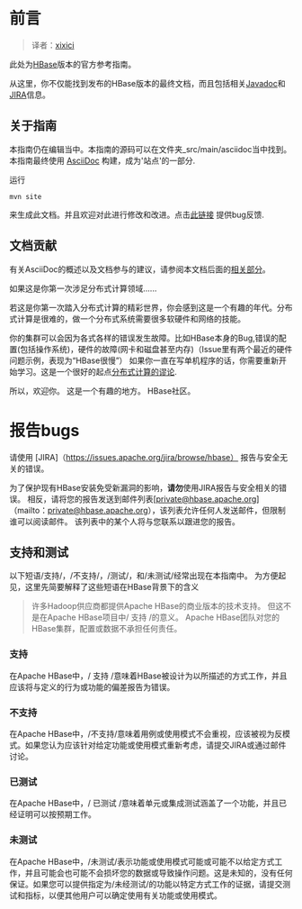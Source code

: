 # 前言

> 译者：[xixici](https://github.com/xixici)

此处为[HBase](https://hbase.apache.org/)版本的官方参考指南。


从这里，你不仅能找到发布的HBase版本的最终文档，而且包括相关[Javadoc](https://hbase.apache.org/apidocs/index.html)和[JIRA](https://issues.apache.org/jira/browse/HBASE)信息。 

## 关于指南

本指南仍在编辑当中。本指南的源码可以在文件夹_src/main/asciidoc当中找到。本指南最终使用 [AsciiDoc](http://asciidoc.org/) 构建，成为'站点'的一部分. 

运行

```
mvn site
```

来生成此文档。并且欢迎对此进行修改和改进。点击[此链接](https://issues.apache.org/jira/secure/CreateIssueDetails!init.jspa?pid=12310753&issuetype=1&components=12312132&summary=SHORT+DESCRIPTION) 提供bug反馈.

## 文档贡献

有关AsciiDoc的概述以及文档参与的建议，请参阅本文档后面的[相关部分](#appendix_contributing_to_documentation)。

如果这是你第一次涉足分布式计算领域......

若这是你第一次踏入分布式计算的精彩世界，你会感到这是一个有趣的年代。分布式计算是很难的，做一个分布式系统需要很多软硬件和网络的技能。

你的集群可以会因为各式各样的错误发生故障。比如HBase本身的Bug,错误的配置(包括操作系统)，硬件的故障(网卡和磁盘甚至内存)（Issue里有两个最近的硬件问题示例，表现为“HBase很慢”） 如果你一直在写单机程序的话，你需要重新开始学习。这是一个很好的起点[分布式计算的谬论](http://en.wikipedia.org/wiki/Fallacies_of_Distributed_Computing).

所以，欢迎你。
这是一个有趣的地方。
HBase社区。


# 报告bugs

请使用 [JIRA]（https://issues.apache.org/jira/browse/hbase） 报告与安全无关的错误。


为了保护现有HBase安装免受新漏洞的影响，**请勿**使用JIRA报告与安全相关的错误。 相反，请将您的报告发送到邮件列表[private@hbase.apache.org]（mailto：private@hbase.apache.org），该列表允许任何人发送邮件，但限制谁可以阅读邮件。 该列表中的某个人将与您联系以跟进您的报告。

## 支持和测试

以下短语/支持/，/不支持/，/测试/，和/未测试/经常出现在本指南中。 为方便起见，这里先简要解释了这些短语在HBase背景下的含义

>许多Hadoop供应商都提供Apache HBase的商业版本的技术支持。 但这不是在Apache HBase项目中/ 支持 /的意义。 Apache HBase团队对您的HBase集群，配置或数据不承担任何责任。

### 支持

在Apache HBase中，/ 支持 /意味着HBase被设计为以所描述的方式工作，并且应该将与定义的行为或功能的偏差报告为错误。

### 不支持


在Apache HBase中，/不支持/意味着用例或使用模式不会重视，应该被视为反模式。如果您认为应该针对给定功能或使用模式重新考虑，请提交JIRA或通过邮件讨论。


### 已测试

在Apache HBase中，/ 已测试 /意味着单元或集成测试涵盖了一个功能，并且已经证明可以按预期工作。

### 未测试

在Apache HBase中，/未测试/表示功能或使用模式可能或可能不以给定方式工作，并且可能会也可能不会损坏您的数据或导致操作问题。这是未知的，没有任何保证。如果您可以提供指定为/未经测试/的功能以特定方式工作的证据，请提交测试和指标，以便其他用户可以确定使用有关功能或使用模式。